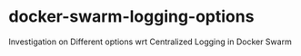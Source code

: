 # docker-swarm-logging-options
Investigation on Different options wrt Centralized Logging in Docker Swarm
